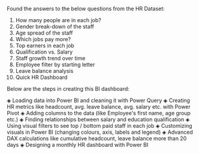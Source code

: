 Found the answers to the below questions from the HR Dataset:

  1) How many people are in each job?
  2) Gender break-down of the staff
  3) Age spread of the staff
  4) Which jobs pay more?
  5) Top earners in each job
  6) Qualification vs. Salary
  7) Staff growth trend over time
  8) Employee filter by starting letter
  9) Leave balance analysis
  10) Quick HR Dashboard


Below are the steps in creating this BI dashboard: 

  ◈ Loading data into Power BI and cleaning it with Power Query
  ◈ Creating HR metrics like headcount, avg. leave balance, avg. salary etc. with Power Pivot
  ◈ Adding columns to the data (like Employee's first name, age group etc.)
  ◈ Finding relationships between salary and education qualification
  ◈ Using visual filters to see top / bottom paid staff in each job
  ◈ Customizing visuals in Power BI (changing colours, axis, labels and legend)
  ◈ Advanced DAX calculations like cumulative headcount, leave balance more than 20 days 
  ◈ Designing a monthly HR dashboard with Power BI
